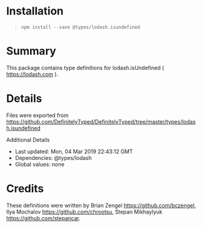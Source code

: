 # Installation
> `npm install --save @types/lodash.isundefined`

# Summary
This package contains type definitions for lodash.isUndefined ( https://lodash.com ).

# Details
Files were exported from https://github.com/DefinitelyTyped/DefinitelyTyped/tree/master/types/lodash.isundefined

Additional Details
 * Last updated: Mon, 04 Mar 2019 22:43:12 GMT
 * Dependencies: @types/lodash
 * Global values: none

# Credits
These definitions were written by Brian Zengel <https://github.com/bczengel>, Ilya Mochalov <https://github.com/chrootsu>, Stepan Mikhaylyuk <https://github.com/stepancar>.
